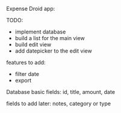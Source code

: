 Expense Droid app:

TODO:
* implement database
* build a list for the main view
* build edit view
* add datepicker to the edit view

features to add:
* filter date
* export


Database basic fields:
id, title, amount, date

fields to add later:
notes, category or type